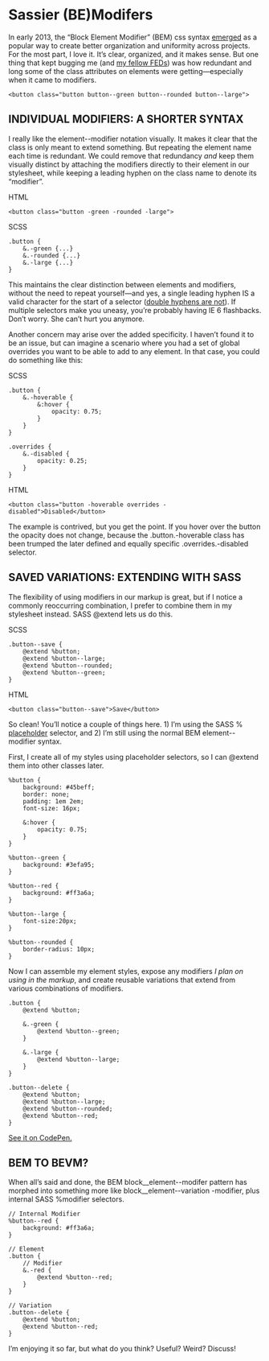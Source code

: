 # Sassier (BE)Modifers

In early 2013, the “Block Element Modifier” (BEM) css syntax [emerged][1] as a 
popular way to create better organization and uniformity across projects. For 
the most part, I love it. It’s clear, organized, and it makes sense. But one 
thing that kept bugging me (and [my fellow FEDs][2]) was how redundant and long 
some of the class attributes on elements were getting—especially when it came 
to modifiers.

	<button class="button button--green button--rounded button--large">
	
## INDIVIDUAL MODIFIERS: A SHORTER SYNTAX

I really like the element--modifier notation visually. It makes it clear that 
the class is only meant to extend something. But repeating the element name 
each time is redundant. We could remove that redundancy *and* keep them 
visually distinct by attaching the modifiers directly to their element in our 
stylesheet, while keeping a leading hyphen on the class name to denote its 
“modifier”.

HTML

	<button class="button -green -rounded -large">
	
SCSS

	.button {
		&.-green {...}
		&.-rounded {...}
		&.-large {...}
	}
	
This maintains the clear distinction between elements and modifiers, without 
the need to repeat yourself—and yes, a single leading hyphen IS a valid 
character for the start of a selector ([double hyphens are not][3]). If 
multiple selectors make you uneasy, you’re probably having IE 6 flashbacks. 
Don’t worry. She can’t hurt you anymore.

Another concern may arise over the added specificity. I haven’t found it to be 
an issue, but can imagine a scenario where you had a set of global overrides 
you want to be able to add to any element. In that case, you could do something 
like this:

SCSS

	.button {
		&.-hoverable {
			&:hover {
				opacity: 0.75;
			}
		}
	}
 
	.overrides {
		&.-disabled {
			opacity: 0.25;
		}
	}
	
HTML

	<button class="button -hoverable overrides -disabled">Disabled</button>
	
The example is contrived, but you get the point. If you hover over the button 
the opacity does not change, because the .button.-hoverable class has been 
trumped the later defined and equally specific .overrides.-disabled selector.

## SAVED VARIATIONS: EXTENDING WITH SASS

The flexibility of using modifiers in our markup is great, but if I notice a 
commonly reoccurring combination, I prefer to combine them in my stylesheet 
instead. SASS @extend lets us do this.

SCSS

	.button--save {
		@extend %button;
		@extend %button--large;
		@extend %button--rounded;
		@extend %button--green;
	}
	
HTML

	<button class="button--save">Save</button>
	
So clean! You’ll notice a couple of things here. 1) I’m using the SASS % 
[placeholder][4] selector, and 2) I’m still using the normal BEM 
element--modifier syntax.

First, I create all of my styles using placeholder selectors, so I can @extend 
them into other classes later.

	%button {
		background: #45beff;
		border: none;
		padding: 1em 2em;
		font-size: 16px;
		
		&:hover {
		    opacity: 0.75;
		}
	}
 
	%button--green {
		background: #3efa95;
	}
	
	%button--red {
		background: #ff3a6a;
	}
 
	%button--large {
		font-size:20px;
	}
 
	%button--rounded {
		border-radius: 10px;
	}
	
Now I can assemble my element styles, expose any modifiers *I plan on using in 
the markup*, and create reusable variations that extend from various 
combinations of modifiers.

	.button {
		@extend %button;
 
		&.-green {
			@extend %button--green;
		}
  
		&.-large {
			@extend %button--large;
		}
	}
 
	.button--delete {
		@extend %button;
		@extend %button--large;
		@extend %button--rounded;
		@extend %button--red;
	}
	
[See it on CodePen.][5]

## BEM TO BEVM?

When all’s said and done, the BEM block__element--modifer pattern has morphed 
into something more like block__element--variation -modifier, plus internal 
SASS %modifier selectors.

	// Internal Modifier
	%button--red {
		background: #ff3a6a;
	}
 
	// Element
	.button {
		// Modifier
		&.-red {
			@extend %button--red;
		}
	}
 
	// Variation
	.button--delete {
		@extend %button;
		@extend %button--red;
	}
	
I’m enjoying it so far, but what do you think? Useful? Weird? Discuss!

[1]: http://csswizardry.com/2013/01/mindbemding-getting-your-head-round-bem-syntax/
[2]: http://viget.com/extend/bem-multiple-modifiers-and-experimenting-with-attribute-selectors
[3]: http://www.w3.org/TR/CSS2/syndata.html#characters
[4]: http://blog.teamtreehouse.com/extending-placeholder-selectors-with-sass
[5]: http://codepen.io/greypants/pen/hvrHb

